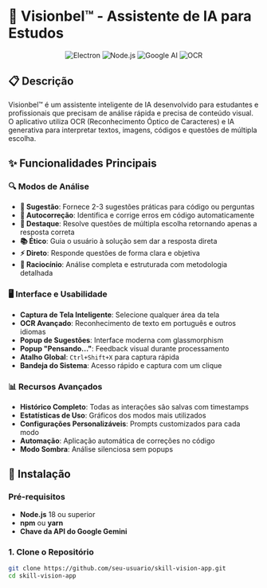 # 🎯 Visionbel™ - Assistente de IA para Estudos

<div align="center">
  <img src="https://img.shields.io/badge/Electron-28.0.0-blue?style=for-the-badge&logo=electron" alt="Electron">
  <img src="https://img.shields.io/badge/Node.js-18+-green?style=for-the-badge&logo=node.js" alt="Node.js">
  <img src="https://img.shields.io/badge/Google_AI-Gemini-orange?style=for-the-badge&logo=google" alt="Google AI">
  <img src="https://img.shields.io/badge/OCR-Tesseract.js-red?style=for-the-badge" alt="OCR">
</div>

## 📋 Descrição

Visionbel™ é um assistente inteligente de IA desenvolvido para estudantes e profissionais que precisam de análise rápida e precisa de conteúdo visual. O aplicativo utiliza OCR (Reconhecimento Óptico de Caracteres) e IA generativa para interpretar textos, imagens, códigos e questões de múltipla escolha.

## ✨ Funcionalidades Principais

### 🔍 **Modos de Análise**
- **📝 Sugestão**: Fornece 2-3 sugestões práticas para código ou perguntas
- **🔧 Autocorreção**: Identifica e corrige erros em código automaticamente
- **🎯 Destaque**: Resolve questões de múltipla escolha retornando apenas a resposta correta
- **📚 Ético**: Guia o usuário à solução sem dar a resposta direta
- **⚡ Direto**: Responde questões de forma clara e objetiva
- **🧠 Raciocínio**: Análise completa e estruturada com metodologia detalhada

### 🖥️ **Interface e Usabilidade**
- **Captura de Tela Inteligente**: Selecione qualquer área da tela
- **OCR Avançado**: Reconhecimento de texto em português e outros idiomas
- **Popup de Sugestões**: Interface moderna com glassmorphism
- **Popup "Pensando..."**: Feedback visual durante processamento
- **Atalho Global**: `Ctrl+Shift+X` para captura rápida
- **Bandeja do Sistema**: Acesso rápido e captura com um clique

### 📊 **Recursos Avançados**
- **Histórico Completo**: Todas as interações são salvas com timestamps
- **Estatísticas de Uso**: Gráficos dos modos mais utilizados
- **Configurações Personalizáveis**: Prompts customizados para cada modo
- **Automação**: Aplicação automática de correções no código
- **Modo Sombra**: Análise silenciosa sem popups

## 🚀 Instalação

### Pré-requisitos
- **Node.js** 18 ou superior
- **npm** ou **yarn**
- **Chave da API do Google Gemini**

### 1. Clone o Repositório
```bash
git clone https://github.com/seu-usuario/skill-vision-app.git
cd skill-vision-app